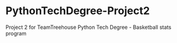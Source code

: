 # PythonTechDegree-Project2
Project 2 for TeamTreehouse Python Tech Degree - Basketball stats program
